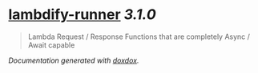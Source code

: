 # [lambdify-runner](https://github.com/Prefinem/lambdify) _3.1.0_

> Lambda Request / Response Functions that are completely Async / Await capable

_Documentation generated with [doxdox](https://github.com/neogeek/doxdox)._
